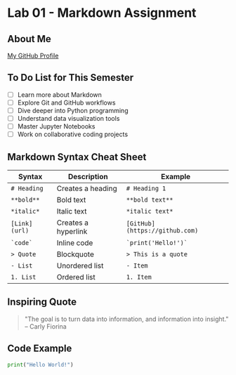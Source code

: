 # Lab 01 - Markdown Assignment
 
## About Me
[My GitHub Profile](https://github.com/elKranos)
 
## To Do List for This Semester
- [ ] Learn more about Markdown
- [ ] Explore Git and GitHub workflows
- [ ] Dive deeper into Python programming
- [ ] Understand data visualization tools
- [ ] Master Jupyter Notebooks
- [ ] Work on collaborative coding projects
 
## Markdown Syntax Cheat Sheet
 
| Syntax        | Description                           | Example                        |
| ------------- | ------------------------------------- | ------------------------------ |
| `# Heading`   | Creates a heading                    | `# Heading 1`                  |
| `**bold**`    | Bold text                            | `**bold text**`                |
| `*italic*`    | Italic text                          | `*italic text*`                |
| `[Link](url)` | Creates a hyperlink                  | `[GitHub](https://github.com)` |
| `` `code` ``  | Inline code                          | `` `print('Hello!')` ``        |
| `> Quote`     | Blockquote                           | `> This is a quote`            |
| `- List`      | Unordered list                       | `- Item`                       |
| `1. List`     | Ordered list                         | `1. Item`                      |
 
## Inspiring Quote
> "The goal is to turn data into information, and information into insight." – Carly Fiorina
 
## Code Example
```python
print("Hello World!")
